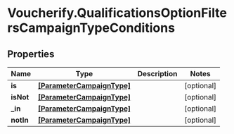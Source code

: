 # Voucherify.QualificationsOptionFiltersCampaignTypeConditions

## Properties

Name | Type | Description | Notes
------------ | ------------- | ------------- | -------------
**is** | [**[ParameterCampaignType]**](ParameterCampaignType.md) |  | [optional] 
**isNot** | [**[ParameterCampaignType]**](ParameterCampaignType.md) |  | [optional] 
**_in** | [**[ParameterCampaignType]**](ParameterCampaignType.md) |  | [optional] 
**notIn** | [**[ParameterCampaignType]**](ParameterCampaignType.md) |  | [optional] 


